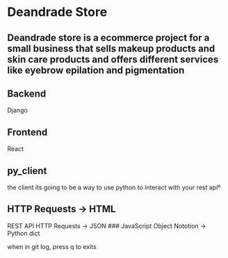 # Deandrade Store

## Deandrade store is a ecommerce project for a small business that sells makeup products and skin care products and offers different services like eyebrow epilation and pigmentation

## Backend

Django

## Frontend

React

## py_client

the client its going to be a way to use python to interact with your rest apiº

## HTTP Requests -> HTML

REST API HTTP Requests -> JSON ### JavaScript Object Nototion -> Python dict

when in git log, press q to exits 
